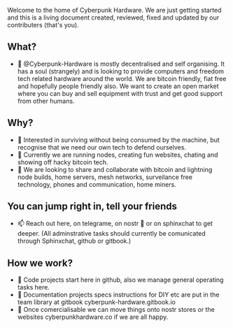 Welcome to the home of Cyberpunk Hardware. We are just getting started and this is a living document created, reviewed, fixed and updated by our contributers (that's you).
<!---
╔═╗╦ ╦╔╗ ╔═╗╦═╗╔═╗╦ ╦╔╗╔╦╔═<br>
║  ╚╦╝╠╩╗║╣ ╠╦╝╠═╝║ ║║║║╠╩╗<br>
╚═╝ ╩ ╚═╝╚═╝╩╚═╩  ╚═╝╝╚╝╩ ╩<br>
╦ ╦╔═╗╦═╗╔╦╗╦ ╦╔═╗╦═╗╔═╗<br>
╠═╣╠═╣╠╦╝ ║║║║║╠═╣╠╦╝║╣<br>
╩ ╩╩ ╩╩╚══╩╝╚╩╝╩ ╩╩╚═╚═╝<br>
![CYBERPUNK HARDWARE](Cyberpunk-Hardware/CP-logo 2.jpg)
--->

## What?
- 👋 @Cyberpunk-Hardware is mostly decentralised and self organising. It has a soul (strangely) and is looking to provide computers and freedom tech related hardware around the world. We are bitcoin friendly, fiat free and hopefully people friendly also. We want to create an open market where you can buy and sell equipment with trust and get good support from other humans. 

## Why?
- 👀 Interested in surviving without being consumed by the machine, but recognise that we need our own tech to defend ourselves.
- 🌱 Currently we are running nodes, creating fun websites, chating and showing off hacky bitcoin tech.
- 💞️ We are looking to share and collaborate with bitcoin and lightning node builds, home servers, mesh networks, surveilance free technology, phones and communication, home miners.

## You can jump right in, tell your friends 
- 📫 Reach out here, on telegrame, on nostr 📣 or on sphinxchat to get deeper. (All adminstrative tasks should currently be comunicated through Sphinxchat, github or gitbook.)

## How we work?
- 💾 Code projects start here in github, also we manage general operating tasks here. 
- 📖 Documentation projects specs instructions for DIY etc are put in the team library at gitbook cyberpunk-hardware.gitbook.io 
- 🚚 Once comercialisable we can move things onto nostr stores or the websites cyberpunkhardware.co if we are all happy. 


<!---
Cyberpunk-Hardware/Cyberpunk-Hardware is a ✨ special ✨ repository because its `README.md` (this file) appears on your GitHub profile.
You can click the Preview link to take a look at your changes.
--->

